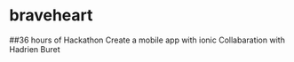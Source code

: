 # braveheart
##36 hours of Hackathon
Create a mobile app with ionic
Collabaration with Hadrien Buret 
